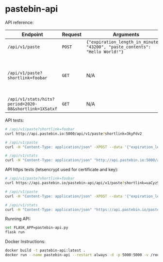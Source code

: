 # pastebin-api

API reference:

| Endpoint | Request | Arguments | Response |
| -------- | --------| --------- | -------- |
| ``/api/v1/paste`` | ``POST`` | ``{"expiration_length_in_minutes": "43200", "paste_contents": "Hello World!"}`` | ``{"shortlink": "foobar"}`` |
| ``/api/v1/paste?shortlink=foobar`` | ``GET`` | N/A | ``{"paste_contents": "Hello World", "created_at": "YYYY-MM-DD HH:MM:SS", "expires_at": "YYYY-MM-DD HH:MM:SS"}`` | 
| ``/api/v1/stats/hits?period=2020-08&shortlink=1XSatxf`` | ``GET`` | N/A | ``{"hits": "2"}`` |

API tests:

```bash
# /api/v1/paste?shortlink=foobar
curl http://api.pastebin.io:5000/api/v1/paste?shortlink=3kyFdv2

# /api/v1/paste
curl -H "Content-Type: application/json" -XPOST --data '{"expiration_length_in_minutes": "43200", "paste_contents": "Hello World!"}' http://api.pastebin.io:5000/api/v1/paste

# /api/v1/stats
curl -H "Content-Type: application/json" "http://api.pastebin.io:5000/api/v1/stats/hits?period=2020-09&shortlink=uaCyzSj"
```

API https tests (letsencrypt used for certificate and key):

```bash
# /api/v1/paste?shortlink=foobar
curl https://api.pastebin.io/pastebin-api/api/v1/paste?shortlink=uaCyzSj

# /api/v1/paste
curl -H "Content-Type: application/json" -XPOST --data '{"expiration_length_in_minutes": "43200", "paste_contents": "Hello World!"}' https://api.pastebin.io/pastebin-api/api/v1/paste

# /api/v1/stats
curl -H "Content-Type: application/json" "https://api.pastebin.io/pastebin-api/api/v1/stats/hits?period=2020-09&shortlink=uaCyzSj"
```

Running API:

```bash
set FLASK_APP=pastebin-api.py
flask run
```

Docker Instructions:

```bash
docker build -t pastebin-api:latest .
docker run --name pastebin-api --restart always -d -p 5000:5000 -v /root/pastes:/pastes -v /root/cache:/cache pastebin-api:latest
```
